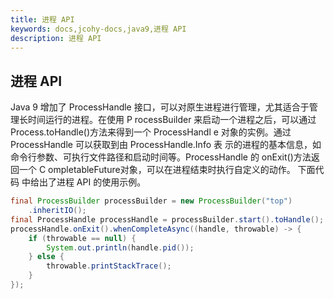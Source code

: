 ```yaml
---
title: 进程 API
keywords: docs,jcohy-docs,java9,进程 API
description: 进程 API
---
```


## 进程 API
Java 9 增加了 ProcessHandle 接口，可以对原生进程进行管理，尤其适合于管理长时间运行的进程。在使用 P rocessBuilder 来启动一个进程之后，可以通过 Process.toHandle()方法来得到一个 ProcessHandl e 对象的实例。通过 ProcessHandle 可以获取到由 ProcessHandle.Info 表 示的进程的基本信息，如命令行参数、可执行文件路径和启动时间等。ProcessHandle 的 onExit()方法返回一个 C ompletableFuture<ProcessHandle>对象，可以在进程结束时执行自定义的动作。 下面代码 中给出了进程 API 的使用示例。
```java
final ProcessBuilder processBuilder = new ProcessBuilder("top") 
    .inheritIO(); 
final ProcessHandle processHandle = processBuilder.start().toHandle(); 
processHandle.onExit().whenCompleteAsync((handle, throwable) -> { 
    if (throwable == null) { 
        System.out.println(handle.pid()); 
    } else { 
        throwable.printStackTrace(); 
    } 
});
```
